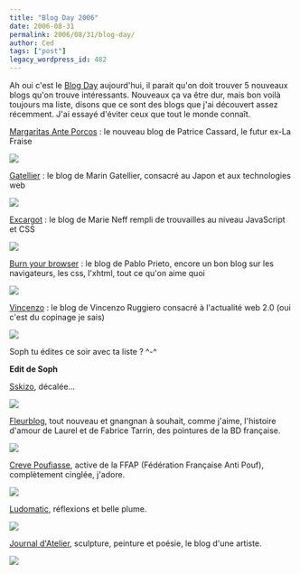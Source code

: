 ```yaml
---
title: "Blog Day 2006"
date: 2006-08-31
permalink: 2006/08/31/blog-day/
author: Ced
tags: ["post"]
legacy_wordpress_id: 482
---
```


Ah oui c'est le <a href="http://www.blogday.org" hreflang="fr">Blog Day</a> aujourd'hui, il parait qu'on doit trouver 5 nouveaux blogs qu'on trouve intéressants. Nouveaux ça va être dur, mais bon voilà toujours ma liste, disons que ce sont des blogs que j'ai découvert assez récemment. J'ai essayé d'éviter ceux que tout le monde connaît.

<a href="http://www.margaritasanteporcos.com/" hreflang="fr">Margaritas Ante Porcos</a> : le nouveau blog de Patrice Cassard, le futur ex-La Fraise

<!-- excerpt -->

[<img src="https://64k.be/wp-content/uploads/2006/web/margaritas.jpg" />](http://www.margaritasanteporcos.com)

<a href="http://www.gatellier.be/blog/" hreflang="fr">Gatellier</a> : le blog de Marin Gatellier, consacré au Japon et aux technologies web

[<img src="https://64k.be/wp-content/uploads/2006/web/gatellier.jpg" />](http://www.gatellier.be/blog)

<a href="http://www.excargot.net/" hreflang="fr">Excargot</a> : le blog de Marie Neff rempli de trouvailles au niveau JavaScript et CSS

[<img src="https://64k.be/wp-content/uploads/2006/web/excargot.jpg" />](http://www.excargot.net)

<a href="http://pablo.prieto.free.fr/blog" hreflang="fr">Burn your browser</a> : le blog de Pablo Prieto, encore un bon blog sur les navigateurs, les css, l'xhtml, tout ce qu'on aime quoi

[<img src="https://64k.be/wp-content/uploads/2006/web/burn.jpg" />](http://pablo.prieto.free.fr/blog)

<a href="http://vincenzo.be/" hreflang="fr">Vincenzo</a> : le blog de Vincenzo Ruggiero consacré à l'actualité web 2.0 (oui c'est du copinage je sais)

[<img src="https://64k.be/wp-content/uploads/2006/web/vincenzo.gif" />](http://vincenzo.be)

Soph tu édites ce soir avec ta liste ? ^-^

__Edit de Soph__

[Sskizo](http://sskizo.free.fr/wordpress/), décalée...

[<img src="https://64k.be/wp-content/uploads/2006/web/sskizo.jpg" />](http://sskizo.free.fr/wordpress)

[Fleurblog](http://www.fleurblog.com/), tout nouveau et gnangnan à souhait, comme j'aime, l'histoire d'amour de Laurel et de Fabrice Tarrin, des pointures de la BD française.

[<img src="https://64k.be/wp-content/uploads/2006/web/fleurblog.jpg" />](http://www.fleurblog.com)

[Creve Poufiasse](http://crevepoufiasse.canalblog.com/), active de la FFAP (Fédération Française Anti Pouf), complètement cinglée, j'adore.

[<img src="https://64k.be/wp-content/uploads/2006/web/creve.jpg" />](http://crevepoufiasse.canalblog.com)

[Ludomatic](http://20six.fr/ludomatic), réflexions et belle plume.

[<img src="https://64k.be/wp-content/uploads/2006/web/ludo.jpg" />](http://20six.fr/ludomatic)

[Journal d'Atelier](http://devillechabrolle.club-blog.fr/deville_chabrolle_journal/), sculpture, peinture et poésie, le blog d'une artiste.

[<img src="https://64k.be/wp-content/uploads/2006/web/deville.jpg" />](http://devillechabrolle.club-blog.fr/deville_chabrolle_journal)
